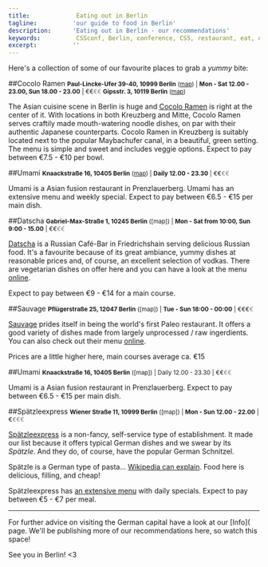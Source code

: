 ```yaml
---
title:             Eating out in Berlin
tagline:          'our guide to food in Berlin'
description:      'Eating out in Berlin - our recommendations'
keywords:          CSSconf, Berlin, conference, CSS, restaurant, eat, out, delicious, food
excerpt:          ''
---
```


Here's a collection of some of our favourite places to grab a *yummy* bite:

##Cocolo Ramen 
<span style="font-size:.85em;">**Paul-Lincke-Ufer 39-40, 10999 Berlin** ([map](https://goo.gl/maps/IGhcu)) | **Mon - Sat 12.00 - 23.00, Sun 18.00 - 23.00** | €€<span style="color:grey">€€</span> 
**Gipsstr. 3, 10119 Berlin** ([map](https://goo.gl/maps/w0XJr))</span>

The Asian cuisine scene in Berlin is huge and [Cocolo Ramen](https://www.facebook.com/pages/Cocolo-Ramen-X-Berg/480234328730559) is right at the center of it. With locations in both Kreuzberg and Mitte, Cocolo Ramen serves craftily made mouth-watering noodle dishes, on par with their authentic Japanese counterparts. Cocolo Ramen in Kreuzberg is suitably located next to the popular Maybachufer canal, in a beautiful, green setting. The menu is simple and sweet and includes veggie options. Expect to pay between €7.5 - €10 per bowl. 

##Umami 
<span style="font-size:.85em;">**Knaackstraße 16, 10405 Berlin** ([map](https://goo.gl/maps/XsGRa)) | **Daily 12.00 - 23.30** | €€<span style="color:grey">€€</span></span>

Umami is a Asian fusion restaurant in Prenzlauerberg. 
Umami has an extensive menu and weekly special. Expect to pay between €6.5 - €15 per main dish. 

##Datscha 
<span style="font-size:.85em;">**Gabriel-Max-Straße 1, 10245 Berlin** ([map]) | **Mon - Sat from 10:00, Sun 9:00 - 15.00** | €€<span style="color:grey">€€</span></span>

[Datscha](http://cafe-datscha.de/) is a Russian Café-Bar in Friedrichshain serving delicious Russian food. It's a favourite because of its great ambiance, yummy dishes at reasonable prices and, of course, an excellent selection of vodkas. There are vegetarian dishes on offer here and you can have a look at the menu [online]((http://cafe-datscha.de/speisekarte.html)).

Expect to pay between €9 - €14 for a main course.

##Sauvage 
<span style="font-size:.85em;">**Pflügerstraße 25, 12047 Berlin** ([map]) | **Tue - Sun 18:00 - 00:00** | €€€<span style="color:grey">€</span></span>

[Sauvage](http://sauvageberlin.com/en/) prides itself in being the world's first Paleo restaurant. It offers a good variety of dishes made from largely unprocessed / raw ingerdients. You can also check out their menu [online](http://cafe-datscha.de/speisekarte.html). 

Prices are a little higher here, main courses average ca. €15

##Umami 
<span style="font-size:.85em;">**Knaackstraße 16, 10405 Berlin** ([map]) | Daily 12.00 - 23.30 | €€<span style="color:grey">€€</span></span>

Umami is a Asian fusion restaurant in Prenzlauerberg. 
Expect to pay between €6.5 - €15 per main dish. 

##Spätzleexpress
<span style="font-size:.85em;">**Wiener Straße 11, 10999 Berlin** ([map]) | **Mon - Sun 12.00 - 22.00** | €<span style="color:grey">€€€</span></span>

[Spätzleexpress](http://www.spaetzleexpress.de/) is a non-fancy, self-service type of establishment. It made our list because it offers typical German dishes and we swear by its *Spätzle*. And they do, of course, have the popular German Schnitzel.

Spätzle is a German type of pasta... [Wikipedia can explain](https://en.wikipedia.org/wiki/Sp%C3%A4tzle). Food here is delicious, filling, and cheap!

Spätzleexpress has [an extensive menu](http://www.spaetzleexpress.de/en/food/) with daily specials. Expect to pay between €5 - €7 per meal.

<hr>

For further advice on visiting the German capital have a look at our [Info]( page. We'll be publishing more of our recommendations here, so watch this space!

See you in Berlin! <3
